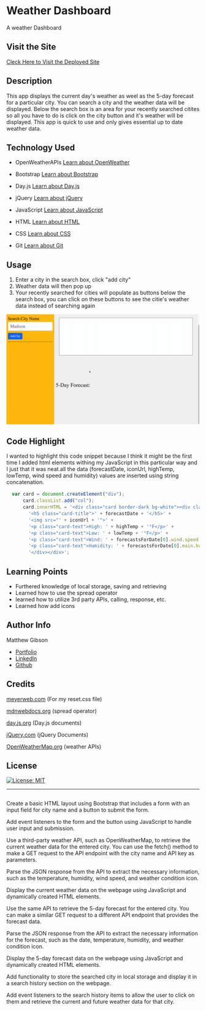 # Weather Dashboard

A weather Dashboard

## Visit the Site

[Cleck Here to Visit the Deployed Site](https://ohsweetwampum.github.io/weather-dashboard/)

## Description

This app displays the current day's weather as weel as the 5-day forecast for a particular city. You can search a city and the weather data will be displayed. Below the search box is an area for your recently searched citites so all you have to do is click on the city button and it's weather will be displayed. This app is quick to use and only gives essential up to date weather data.

## Technology Used

- OpenWeatherAPIs
  [Learn about OpenWeather](https://openweathermap.org/api)

- Bootstrap
  [Learn about Bootstrap](https://getbootstrap.com/)

- Day.js
  [Learn about Day.js](https://day.js.org/)

- jQuery
  [Learn about jQuery](https://jquery.com/)

- JavaScript
  [Learn about JavaScript](https://developer.mozilla.org/en-US/docs/Web/JavaScript)

- HTML
  [Learn about HTML](https://developer.mozilla.org/en-US/docs/Web/HTML)

- CSS
  [Learn about CSS](https://developer.mozilla.org/en-US/docs/Web/CSS)

- Git
  [Learn about Git](https://git-scm.com/)

## Usage

1. Enter a city in the search box, click "add city"
2. Weather data will then pop up
3. Your recently searched for cities will populate as buttons below the search box, you can click on these buttons to see the citie's weather data instead of searching again

![Alt Text](./images/gifs/123.png)

## Code Highlight

I wanted to highlight this code snippet because I think it might be the first time I added html elements withing my JavaScript in this particular way and I just that it was neat.all the data (forecastDate, iconUrl, highTemp, lowTemp, wind speed and humidity) values are inserted using string concatenation.

```JavaScript
  var card = document.createElement("div");
      card.classList.add("col");
      card.innerHTML = '<div class="card border-dark bg-white"><div class="card-body">' +
        '<h5 class="card-title">' + forecastDate + '</h5>' +
        '<img src="' + iconUrl + '">' +
        '<p class="card-text">High: ' + highTemp + '°F</p>' +
        '<p class="card-text">Low: ' + lowTemp + '°F</p>' +
        '<p class="card-text">Wind: ' + forecastsForDate[0].wind.speed + ' mph</p>' +
        '<p class="card-text">Humidity: ' + forecastsForDate[0].main.humidity + '%</p>' +
        '</div></div>';
```

## Learning Points

- Furthered knowledge of local storage, saving and retrieving
- Learned how to use the spread operator
- learned how to utilize 3rd party APIs, calling, response, etc.
- Learned how add icons

## Author Info

Matthew Gibson

- [Portfolio](https://github.com/ohSweetWampum)
- [LinkedIn](https://www.linkedin.com/in/matthew-gibson-6b9b12237/)
- [Github](https://github.com/ohSweetWampum)

## Credits

[meyerweb.com](https://meyerweb.com/eric/tools/css/reset/)
(For my reset.css file)

[mdnwebdocs.org](https://developer.mozilla.org/en-US/docs/Web/JavaScript/Reference/Operators/Spread_syntax)
(spread operator)

[day.js.org](https://day.js.org/)
(Day.js documents)

[jQuery.com](https://jquery.com/)
(jQuery Documents)

[OpenWeatherMap.org](https://openweathermap.org/api)
(weather APIs)

## License

[![License: MIT](https://img.shields.io/badge/License-MIT-yellow.svg)](https://opensource.org/licenses/MIT)

---

```

```

Create a basic HTML layout using Bootstrap that includes a form with an input field for city name and a button to submit the form.

Add event listeners to the form and the button using JavaScript to handle user input and submission.

Use a third-party weather API, such as OpenWeatherMap, to retrieve the current weather data for the entered city. You can use the fetch() method to make a GET request to the API endpoint with the city name and API key as parameters.

Parse the JSON response from the API to extract the necessary information, such as the temperature, humidity, wind speed, and weather condition icon.

Display the current weather data on the webpage using JavaScript and dynamically created HTML elements.

Use the same API to retrieve the 5-day forecast for the entered city. You can make a similar GET request to a different API endpoint that provides the forecast data.

Parse the JSON response from the API to extract the necessary information for the forecast, such as the date, temperature, humidity, and weather condition icon.

Display the 5-day forecast data on the webpage using JavaScript and dynamically created HTML elements.

Add functionality to store the searched city in local storage and display it in a search history section on the webpage.

Add event listeners to the search history items to allow the user to click on them and retrieve the current and future weather data for that city.
